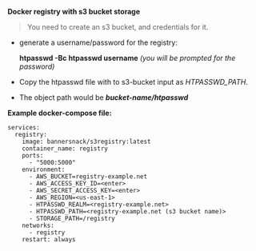 
**Docker registry with s3 bucket storage**

> You need to create an s3 bucket, and credentials for it.

 - generate a username/password for the registry:

    **htpasswd -Bc htpasswd username** *(you will be prompted for the password)*

- Copy the htpasswd file with to s3-bucket input as *HTPASSWD_PATH*. 
- The object path would be ***bucket-name/htpasswd***

**Example docker-compose file:**

    services:
      registry:
        image: bannersnack/s3registry:latest
        container_name: registry
        ports:
          - "5000:5000"
        environment:
          - AWS_BUCKET=registry-example.net
          - AWS_ACCESS_KEY_ID=<enter>
          - AWS_SECRET_ACCESS_KEY=<enter>
          - AWS_REGION=<us-east-1>
          - HTPASSWD_REALM=<registry-example.net>
          - HTPASSWD_PATH=<registry-example.net (s3 bucket name)>
          - STORAGE_PATH=/registry
        networks: 
          - registry
        restart: always